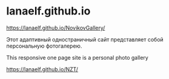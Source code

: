 # lanaelf.github.io
https://lanaelf.github.io/NovikovGallery/ 

Этот адаптивный одностраничный сайт представляет собой персональную фотогалерею.

This responsive one page site is a personal photo gallery



https://lanaelf.github.io/NZT/

